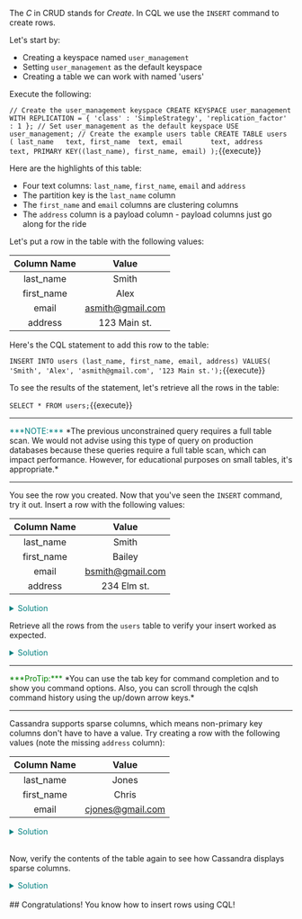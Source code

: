 The _C_ in CRUD stands for _Create_. In CQL we use the `INSERT` command to create rows.

Let's start by:
- Creating a keyspace named `user_management`
- Setting `user_management` as the default keyspace
- Creating a table we can work with named 'users'

Execute the following:

`// Create the user_management keyspace
CREATE KEYSPACE user_management
  WITH REPLICATION = {
    'class' : 'SimpleStrategy',
    'replication_factor' : 1
  };
// Set user_management as the default keyspace
USE user_management;
// Create the example users table
CREATE TABLE users (
  last_name   text,
  first_name  text,
  email       text,
  address     text,
  PRIMARY KEY((last_name), first_name, email)
);`{{execute}}

Here are the highlights of this table:
- Four text columns: `last_name`, `first_name`, `email` and `address`
- The partition key is the `last_name` column
- The `first_name` and `email` columns are clustering columns
- The `address` column is a payload column - payload columns just go along for the ride

Let's put a row in the table with the following values:

| Column Name | Value           |
|:-----------:|:---------------:|
|last_name    |Smith            |
|first_name   |Alex             |
|email        |asmith@gmail.com |
|address      |123 Main st.     |

Here's the CQL statement to add this row to the table:

`INSERT INTO users
  (last_name, first_name, email, address)
  VALUES(
    'Smith',
    'Alex',
    'asmith@gmail.com',
    '123 Main st.');`{{execute}}

To see the results of the statement, let's retrieve all the rows in the table:

`SELECT * FROM users;`{{execute}}

---

<p><span  style="color:teal">***NOTE:***</span> *The previous unconstrained query requires a full table scan. We would not advise using this type of query on production databases because these queries require a full table scan, which can impact performance. However, for educational purposes on small tables, it's appropriate.*</p>

---

You see the row you created.
Now that you've seen the `INSERT` command, try it out. Insert a row with the following values:

| Column Name | Value           |
|:-----------:|:---------------:|
|last_name    |Smith            |
|first_name   |Bailey           |
|email        |bsmith@gmail.com |
|address      |234 Elm st.      |

<details>
  <summary style="color:teal">Solution</summary>

`INSERT INTO users
  (last_name, first_name, email, address)
  VALUES(
    'Smith',
    'Bailey',
    'bsmith@gmail.com',
    '234 Elm st.');`{{execute}}

</details>

Retrieve all the rows from the `users` table to verify your insert worked as expected.

<details>
  <summary style="color:teal">Solution</summary>

  `SELECT * FROM users;`{{execute}}

</details>


---

<p><span  style="color:green">***ProTip:***</span> *You can use the tab key for command completion and to show you command options. Also, you can scroll through the cqlsh command history using the up/down arrow keys.*</p>

---

Cassandra supports sparse columns, which means non-primary key columns don't have to have a value.
Try creating a row with the following values (note the missing `address` column):

| Column Name | Value           |
|:-----------:|:---------------:|
|last_name    |Jones            |
|first_name   |Chris            |
|email        |cjones@gmail.com |


<details>
  <summary style="color:teal">Solution</summary>

`INSERT INTO users
  (last_name, first_name, email)
  VALUES(
    'Jones',
    'Chris',
    'cjones@gmail.com');`{{execute}}

</details>

<br>

Now, verify the contents of the table again to see how Cassandra displays sparse columns.

<details>
  <summary style="color:teal">Solution</summary>

`SELECT * FROM users;`{{execute}}

</details>

<br>
## Congratulations! You know how to insert rows using CQL!
